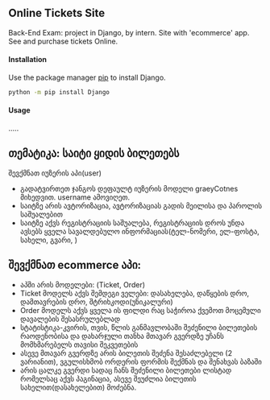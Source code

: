 ## Online Tickets Site

Back-End Exam: project in Django, by intern.
Site with 'ecommerce' app. See and purchase tickets Online.

#### Installation

Use the package manager [pip](https://pip.pypa.io/en/stable/) to install Django.

```bash
python -m pip install Django
```

#### Usage

.....

## თემატიკა: საიტი ყიდის ბილეთებს

შევქმნათ იუზერის აპი(user)
* გადატვირთეთ ჯანგოს დეფაულტ იუზერის მოდელი graeyCotnes მიხედვით. username ამოვიღეთ.
* საიტზე არის ავტორიზაცია, ავტორიზაციას გადის მეილისა და პაროლის საშუალებით
* საიტზე აქვს რეგისტრაციის საშუალება, რეგისტრაციის დროს უნდა ავსებს ყველა სავალდებულო ინფორმაციას(ტელ-ნომერი, ელ-ფოსტა, სახელი, გვარი, )

## შევქმნათ ecommerce აპი:
* აპში არის მოდელები: (Ticket, Order)
* Ticket მოდელს აქვს შემდეგი ველები: დასახელება, დაწყების დრო, დამთავრების დრო, შტრიხკოდი(უნიკალური)
* Order მოდელს აქვს ყველა ის ფილდი რაც საჭიროა ქვემოთ მოცემული დავალების შესასრულებლად
* სტატისტიკა-კვირის, თვის, წლის განმავლობაში შეძენილი ბილეთების რაოდენობისა და დახარჯული თანხა მთავარ გვერდზე უჩანს მომხმარებელს თავისი შეკვეთების 
* ასევე მთავარ გვერდზე არის ბილეთის შეძენა შესაძლებელი (2 ვარიანით), ვგულისხმობ ორდერის ფორმის შექმნას და შენახვას ბაზაში
* არის ცალკე გვერდი სადაც ჩანს შეძენილი ბილეთები ლისტად რომელსაც აქვს პაგინაცია, ასევე შეუძლია ბილეთის სახელით(დასახელებით) მოძებნა.
